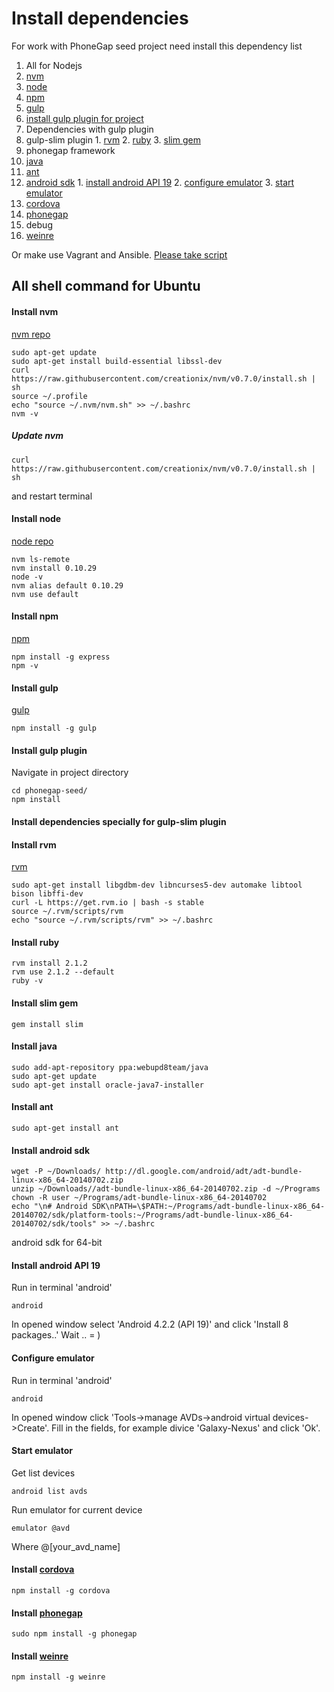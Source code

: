 Install dependencies
====================

For work with PhoneGap seed project need install this dependency list

1. All for Nodejs
  1. [nvm](#install-nvm)
  1. [node](#install-node)
  2. [npm](#install-npm)
  3. [gulp](#install-gulp)
  4. [install gulp plugin for project](#install-gulp-plugin)
2. Dependencies with gulp plugin
  1. gulp-slim plugin
    1. [rvm](#install-rvm)
    2. [ruby](#install-ruby)
    3. [slim gem](#install-slim-gem)
3. phonegap framework
  1. [java](#install-java)
  2. [ant](#install-ant)
  3. [android sdk](#install-android-sdk)
    1. [install android API 19](#install-android-api-19)
    2. [configure emulator](#configure-emulator)
    3. [start emulator](#start-emulator)
  4. [cordova](#install-cordova)
  5. [phonegap](#install-phonegap)
4. debug
  1. [weinre](#install-weinre)

Or make use Vagrant and Ansible. [Please take script](https://github.com/AlekseyLeshko/ansible-phonegap-playbook)

## All shell command for Ubuntu

#### Install nvm
[nvm repo](https://github.com/creationix/nvm)
```
sudo apt-get update
sudo apt-get install build-essential libssl-dev
curl https://raw.githubusercontent.com/creationix/nvm/v0.7.0/install.sh | sh
source ~/.profile
echo "source ~/.nvm/nvm.sh" >> ~/.bashrc
nvm -v
```

##### Update nvm
```
curl https://raw.githubusercontent.com/creationix/nvm/v0.7.0/install.sh | sh
```
and restart terminal

#### Install node
[node repo](https://github.com/joyent/node)
```
nvm ls-remote
nvm install 0.10.29
node -v
nvm alias default 0.10.29
nvm use default
```

#### Install npm
[npm](https://www.npmjs.org/)
```
npm install -g express
npm -v
```

#### Install gulp
[gulp](http://gulpjs.com/)
```
npm install -g gulp
```

#### Install gulp plugin
Navigate in project directory
```
cd phonegap-seed/
npm install
```

#### Install dependencies specially for gulp-slim plugin

#### Install rvm
[rvm](https://rvm.io/)

```
sudo apt-get install libgdbm-dev libncurses5-dev automake libtool bison libffi-dev
curl -L https://get.rvm.io | bash -s stable
source ~/.rvm/scripts/rvm
echo "source ~/.rvm/scripts/rvm" >> ~/.bashrc
```

#### Install ruby
```
rvm install 2.1.2
rvm use 2.1.2 --default
ruby -v
```

#### Install slim gem
```
gem install slim
```

#### Install java
```
sudo add-apt-repository ppa:webupd8team/java
sudo apt-get update
sudo apt-get install oracle-java7-installer
```

#### Install ant
```
sudo apt-get install ant
```

#### Install android sdk
```
wget -P ~/Downloads/ http://dl.google.com/android/adt/adt-bundle-linux-x86_64-20140702.zip
unzip ~/Downloads//adt-bundle-linux-x86_64-20140702.zip -d ~/Programs
chown -R user ~/Programs/adt-bundle-linux-x86_64-20140702
echo "\n# Android SDK\nPATH=\$PATH:~/Programs/adt-bundle-linux-x86_64-20140702/sdk/platform-tools:~/Programs/adt-bundle-linux-x86_64-20140702/sdk/tools" >> ~/.bashrc
```
android sdk for 64-bit

#### Install android API 19
Run in terminal 'android'
```
android
```
In opened window select 'Android 4.2.2 (API 19)' and click 'Install 8 packages..'
Wait .. = )

#### Configure emulator
Run in terminal 'android'
```
android
```
In opened window click 'Tools->manage AVDs->android virtual devices->Create'.
Fill in the fields, for example divice 'Galaxy-Nexus' and click 'Ok'.

#### Start emulator
Get list devices
```
android list avds
```

Run emulator for current device
```
emulator @avd
```
Where @[your_avd_name]

#### Install [cordova](http://cordova.apache.org/)
```
npm install -g cordova
```


#### Install [phonegap](http://phonegap.com/)
```
sudo npm install -g phonegap
```

#### Install [weinre](http://people.apache.org/~pmuellr/weinre-docs/latest/)
```
npm install -g weinre
```
